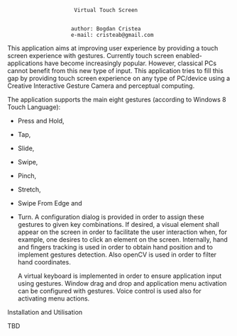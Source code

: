                          Virtual Touch Screen


                        author: Bogdan Cristea
                        e-mail: cristeab@gmail.com

   This application aims at improving user experience by providing a touch screen experience with gestures. 
Currently touch screen enabled-applications have become increasingly popular. However, classical PCs cannot 
benefit from this new type of input. This application tries to fill this gap by providing touch screen experience
 on any type of PC/device using a Creative Interactive Gesture Camera and perceptual computing.

   The application supports the main eight gestures (according to Windows 8 Touch Language): 
- Press and Hold, 
- Tap, 
- Slide, 
- Swipe, 
- Pinch, 
- Stretch, 
- Swipe From Edge and 
- Turn. 
A configuration dialog is provided in order to assign these gestures to given key combinations. If desired, 
a visual element shall appear on the screen in order to facilitate the user interaction when, for example, 
one desires to click an element on the screen. Internally, hand and fingers tracking is used in order to obtain 
hand position and to implement gestures detection. Also openCV is used in order to filter hand coordinates.

   A virtual keyboard is implemented in order to ensure application input using gestures. Window drag 
and drop and application menu activation can be configured with gestures. Voice control is used also for 
activating menu actions.

Installation and Utilisation

TBD